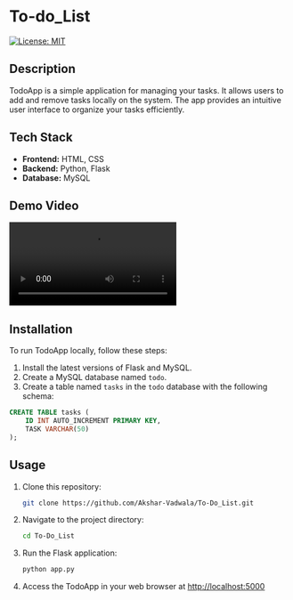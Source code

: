 # To-do_List

[![License: MIT](https://img.shields.io/badge/License-MIT-blue.svg)](https://opensource.org/licenses/MIT)


## Description
TodoApp is a simple application for managing your tasks. It allows users to add and remove tasks locally on the system. The app provides an intuitive user interface to organize your tasks efficiently.

## Tech Stack
- **Frontend:** HTML, CSS
- **Backend:** Python, Flask
- **Database:** MySQL

## Demo Video
![Watch Demo Video](/to-do_app/static/demo.mp4)

## Installation
To run TodoApp locally, follow these steps:

1. Install the latest versions of Flask and MySQL.
2. Create a MySQL database named `todo`.
3. Create a table named `tasks` in the `todo` database with the following schema:

```sql
CREATE TABLE tasks (
    ID INT AUTO_INCREMENT PRIMARY KEY,
    TASK VARCHAR(50)
);
```

## Usage

1. Clone this repository:
    ```bash
    git clone https://github.com/Akshar-Vadwala/To-Do_List.git
    ```
2. Navigate to the project directory:
    ```bash
    cd To-Do_List
    ```
3. Run the Flask application:
    ```bash
    python app.py
    ```
4. Access the TodoApp in your web browser at [http://localhost:5000](http://localhost:5000)

